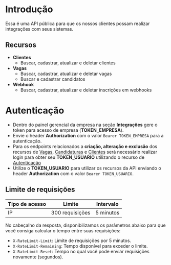 # Introdução

Essa é uma API pública para que os nossos clientes possam
realizar integrações com seus sistemas.

## Recursos

- **Clientes**
  - Buscar, cadastrar, atualizar e deletar clientes
- **Vagas**
  - Buscar, cadastrar, atualizar e deletar vagas
  - Buscar e cadastrar candidatos
- **Webhook**
  - Buscar, cadastrar, atualizar e deletar inscrições em webhooks

# Autenticação

* Dentro do painel gerencial da empresa na seção **Integrações** gere o token para acesso de empresa (**TOKEN_EMPRESA**).
* Envie o header **Authorization** com o valor `Bearer TOKEN_EMPRESA` para a autenticação.
* Para os endpoints relacionados a **criação, alteração e exclusão** dos recursos de [Vagas](#tag/Vagas), [Candidaturas](#tag/Vagas/paths/~1vacancies~1%7Bid%7D~1candidates/post) e [Clientes](#tag/Clientes) será necessário realizar login para obter seu **TOKEN_USUARIO** utilizando o recurso de [Autenticação](#tag/Auth)
* Utilize o **TOKEN_USUARIO** para utilizar os recursos da API enviando o header **Authorization** com o valor `Bearer TOKEN_USUARIO`.

## Limite de requisições

|Tipo de acesso   	| Limite   	      |Intervalo  |
|---	              |---	            |---	      |
|IP   	            | 300 requisições | 5 minutos |

No cabeçalho da resposta, disponibilizamos os parâmetros abaixo para que você consiga calcular o tempo entre suas requisições:

- `X-RateLimit-Limit`: Limite de requisições por 5 minutos.
- `X-RateLimit-Remaining`: Tempo disponível para exceder o limite.
- `X-RateLimit-Reset`: Tempo no qual você pode enviar requisições novamente (segundos).

